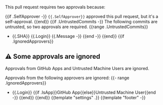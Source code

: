 This pull request requires two approvals because:

{{if .SelfApprover -}}
`{{.SelfApprover}}` approved this pull request, but it's a self-approval.
{{end}}
{{if .UntrustedCommits -}}
The following commits are untrusted, so two approvals are required.
{{range .UntrustedCommits}}
- {{.SHA}} {{.Login}} {{.Message -}}
{{end -}}
{{end}}
{{if .IgnoredApprovers}}
## :warning: Some approvals are ignored

Approvals from GitHub Apps and Untrusted Machine Users are ignored.

Approvals from the following approvers are ignored:
{{- range .IgnoredApprovers}}
- {{.Login}} {{if .IsApp}}GitHub App{{else}}Untrusted Machine User{{end -}}
{{end}}
{{end}}
{{template "settings" .}}
{{template "footer" -}}
